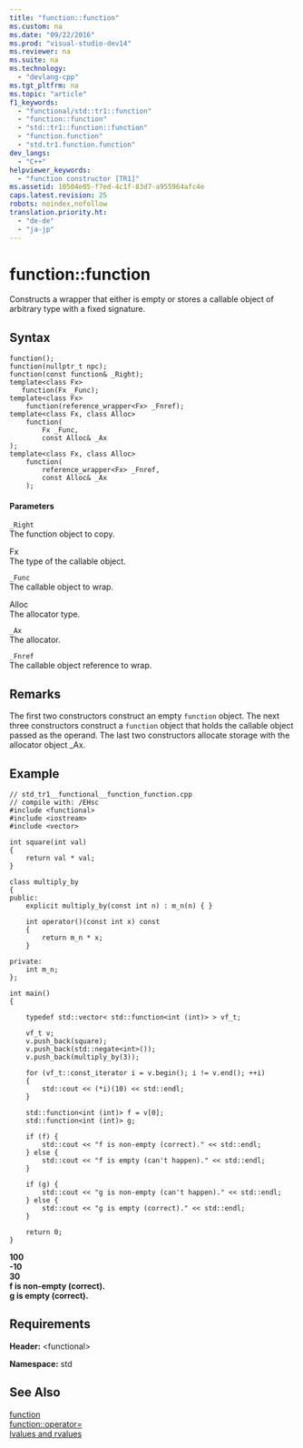 ```yaml
---
title: "function::function"
ms.custom: na
ms.date: "09/22/2016"
ms.prod: "visual-studio-dev14"
ms.reviewer: na
ms.suite: na
ms.technology: 
  - "devlang-cpp"
ms.tgt_pltfrm: na
ms.topic: "article"
f1_keywords: 
  - "functional/std::tr1::function"
  - "function::function"
  - "std::tr1::function::function"
  - "function.function"
  - "std.tr1.function.function"
dev_langs: 
  - "C++"
helpviewer_keywords: 
  - "function constructor [TR1]"
ms.assetid: 10504e05-f7ed-4c1f-83d7-a955964afc4e
caps.latest.revision: 25
robots: noindex,nofollow
translation.priority.ht: 
  - "de-de"
  - "ja-jp"
---
```

# function::function
Constructs a wrapper that either is empty or stores a callable object of arbitrary type with a fixed signature.  
  
## Syntax  
  
```  
function();  
function(nullptr_t npc);  
function(const function& _Right);  
template<class Fx>  
   function(Fx _Func);  
template<class Fx>  
    function(reference_wrapper<Fx> _Fnref);  
template<class Fx, class Alloc>  
    function(  
        Fx _Func,   
        const Alloc& _Ax  
);  
template<class Fx, class Alloc>  
    function(  
        reference_wrapper<Fx> _Fnref,   
        const Alloc& _Ax  
    );  
```  
  
#### Parameters  
 `_Right`  
 The function object to copy.  
  
 Fx  
 The type of the callable object.  
  
 `_Func`  
 The callable object to wrap.  
  
 Alloc  
 The allocator type.  
  
 `_Ax`  
 The allocator.  
  
 `_Fnref`  
 The callable object reference to wrap.  
  
## Remarks  
 The first two constructors construct an empty `function` object. The next three constructors construct a `function` object that holds the callable object passed as the operand. The last two constructors allocate storage with the allocator object _Ax.  
  
## Example  
  
```  
// std_tr1__functional__function_function.cpp   
// compile with: /EHsc   
#include <functional>   
#include <iostream>   
#include <vector>  
  
int square(int val)  
{  
    return val * val;  
}  
  
class multiply_by  
{  
public:  
    explicit multiply_by(const int n) : m_n(n) { }  
  
    int operator()(const int x) const  
    {  
        return m_n * x;  
    }  
  
private:  
    int m_n;  
};  
  
int main()   
{   
  
    typedef std::vector< std::function<int (int)> > vf_t;  
  
    vf_t v;  
    v.push_back(square);  
    v.push_back(std::negate<int>());  
    v.push_back(multiply_by(3));  
  
    for (vf_t::const_iterator i = v.begin(); i != v.end(); ++i)  
    {  
        std::cout << (*i)(10) << std::endl;  
    }  
  
    std::function<int (int)> f = v[0];  
    std::function<int (int)> g;  
  
    if (f) {  
        std::cout << "f is non-empty (correct)." << std::endl;  
    } else {  
        std::cout << "f is empty (can't happen)." << std::endl;  
    }  
  
    if (g) {  
        std::cout << "g is non-empty (can't happen)." << std::endl;  
    } else {  
        std::cout << "g is empty (correct)." << std::endl;  
    }  
  
    return 0;   
}  
```  
  
 **100**  
**-10**  
**30**  
**f is non-empty (correct).**  
**g is empty (correct).**   
## Requirements  
 **Header:** <functional\>  
  
 **Namespace:** std  
  
## See Also  
 [function](../vs140/function-class.md)   
 [function::operator=](../vs140/function--operator=.md)   
 [lvalues and rvalues](../vs140/lvalues-and-rvalues--visual-c---.md)
